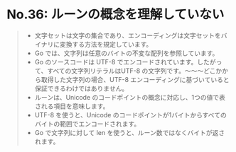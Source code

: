 # No.36: ルーンの概念を理解していない

> * 文字セットは文字の集合であり、エンコーディングは文字セットをバイナリに変換する方法を規定しています。
> * Go では、文字列は任意のバイトの不変な配列を参照しています。
> * Go のソースコードは UTF-8 でエンコードされています。したがって、すべての文字列リテラルはUTF-8 の文字列です。～～～どこかから取得した文字列の場合、UTF-8 エンコーディングに基づいていると保証できるわけではありません。
> * ルーンは、Unicode のコードポイントの概念に対応し、1つの値で表される項目を意味します。
> * UTF-8 を使うと、Unicode のコードポイントが1バイトからすべてのバイトの範囲でエンコードされます。
> * Go で文字列に対して len を使うと、ルーン数ではなくバイトが返されます。